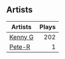 ## Artists
Artists | Plays 
----- | -----: 
[Kenny G](/artists/kenny-g-7789) | 202
[Pete-R](/artists/pete-r-30076076) | 1

